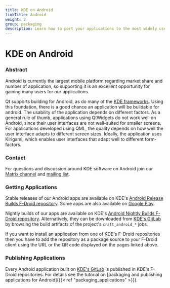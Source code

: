 ```yaml
---
title: KDE on Android
linkTitle: Android
weight: 2
group: packaging
description: Learn how to port your applications to the most widely used mobile platform
---
```


# KDE on Android

### Abstract

Android is currently the largest mobile platform regarding market share and number of application, so supporting it is an excellent opportunity for gaining many users for our applications.

Qt supports building for Android, as do many of the [KDE frameworks](https://api.kde.org). Using this foundation, there is a good chance an application will be buildable for android. The usability of the application depends on different factors. As a general rule of thumb, applications using QtWidgets do not work well on Android, since their user interfaces are not well-suited for smaller screens. For applications developed using QML, the quality depends on how well the user interface adapts to different screen sizes. Ideally, the application uses Kirigami, which enables user interfaces that adapt well to different form-factors.

### Contact

For questions and discussion around KDE software on Android join our [Matrix channel](https://matrix.to/#/%23kde-android:kde.org) and [mailing list](https://mail.kde.org/mailman/listinfo/kde-android).

### Getting Applications

Stable releases of our Android apps are available on KDE's [Android Release Builds F-Droid repository](https://cdn.kde.org/android/stable-releases/fdroid/repo/?fingerprint=13784BA6C80FF4E2181E55C56F961EED5844CEA16870D3B38D58780B85E1158F). Some apps are also available on [Google Play](https://play.google.com/store/apps/dev?id=4758894585905287660).

Nightly builds of our apps are available on KDE's [Android Nightly Builds F-Droid repository](https://cdn.kde.org/android/nightly/fdroid/repo/?fingerprint=B3EBE10AFA6C5C400379B34473E843D686C61AE6AD33F423C98AF903F056523F). Alternatively, they can be downloaded from [KDE's GitLab](https://invent.kde.org) by browsing the build artifacts of the project's `craft_android_*` jobs.

If you want to install an application from one of KDE's F-Droid repositories then you have to add the repository as a package source to your F-Droid client using the URL or the QR code displayed on the pages linked above.

### Publishing Applications

Every Android application built on [KDE's GitLab](https://invent.kde.org) is published in KDE's F-Droid repositories. For details see the tutorial on \[packaging and publishing applications for Android]\(\{{< ref "packaging\_applications" >\}}).

